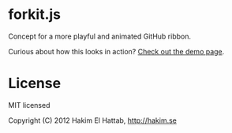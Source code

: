 # forkit.js

Concept for a more playful and animated GitHub ribbon. 

Curious about how this looks in action? [Check out the demo page](http://lab.hakim.se/forkit-js/).

# License

MIT licensed

Copyright (C) 2012 Hakim El Hattab, http://hakim.se
